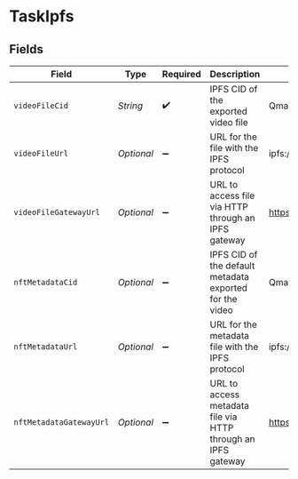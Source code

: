 # TaskIpfs


## Fields

| Field                                                         | Type                                                          | Required                                                      | Description                                                   | Example                                                       |
| ------------------------------------------------------------- | ------------------------------------------------------------- | ------------------------------------------------------------- | ------------------------------------------------------------- | ------------------------------------------------------------- |
| `videoFileCid`                                                | *String*                                                      | :heavy_check_mark:                                            | IPFS CID of the exported video file                           | Qmabc123xyz341                                                |
| `videoFileUrl`                                                | *Optional<String>*                                            | :heavy_minus_sign:                                            | URL for the file with the IPFS protocol                       | ipfs://Qmabc123xyz341                                         |
| `videoFileGatewayUrl`                                         | *Optional<String>*                                            | :heavy_minus_sign:                                            | URL to access file via HTTP through an IPFS gateway           | https://gateway.ipfs.io/ipfs/Qmabc123xyz341                   |
| `nftMetadataCid`                                              | *Optional<String>*                                            | :heavy_minus_sign:                                            | IPFS CID of the default metadata exported for the video       | Qmabc123xyz341                                                |
| `nftMetadataUrl`                                              | *Optional<String>*                                            | :heavy_minus_sign:                                            | URL for the metadata file with the IPFS protocol              | ipfs://Qmabc123xyz341                                         |
| `nftMetadataGatewayUrl`                                       | *Optional<String>*                                            | :heavy_minus_sign:                                            | URL to access metadata file via HTTP through an IPFS<br/>gateway<br/> | https://gateway.ipfs.io/ipfs/Qmabc123xyz341                   |